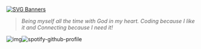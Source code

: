 [![SVG Banners](https://svg-banners.vercel.app/api?type=rainbow&text1=Ângelo%20Francisco%20🖖&width=800&height=100)](https://github.com/Akshay090/svg-banners)

> *Being myself all the time with God in my heart. Coding because I like it and Connecting because I need it!*

![img](http://github-profile-summary-cards.vercel.app/api/cards/stats?username=angelo-francisco&theme=transparent)![spotify-github-profile](https://spotify-github-profile.vercel.app/api/view?uid=317epfmvzitrm2pfbljeeduc42fq&cover_image=true&theme=natemoo-re&show_offline=true&background_color=121212&interchange=false&bar_color=53b14f&bar_color_cover=false)
